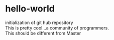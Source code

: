 # hello-world
initialization of git hub repository</br>
This is pretty cool...a community of programmers.</br>
This should be different from Master
